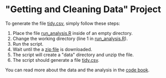 # "Getting and Cleaning Data" Project

To generate the file [tidy.csv](tidy.csv), simply follow these steps:

1. Place the file [run_analysis.R](run_analysis.R) inside of an empty directory.
2. Change the working directory (line 1 in [run_analysis.R](run_analysis.R)).
3. Run the script.
4. Wait until the a [zip file](https://d396qusza40orc.cloudfront.net/getdata%2Fprojectfiles%2FUCI%20HAR%20Dataset.zip) is downloaded.
5. The script will create a "data" directory and unzip the file.
6. The script should generate a file [tidy.csv](tidy.csv).

You can read more about the data and the analysis in the [code book](CodeBook.md).
